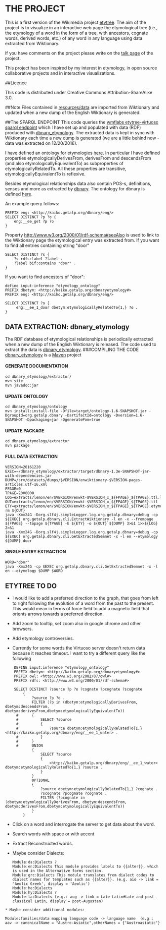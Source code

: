 # THE PROJECT

This is a first version of the Wikimedia project [etytree](https://meta.wikimedia.org/wiki/Grants:IEG/A_graphical_and_interactive_etymology_dictionary_based_on_Wiktionary). The aim of the project is to visualize in an interactive web page the etymological tree (i.e., the etymology of a word in the form of a tree, with ancestors, cognate words, derived words, etc.) of any word in any language using data extracted from Wiktionary. 

If you have comments on the project please write on the [talk page](https://meta.wikimedia.org/wiki/Grants_talk:IEG/A_graphical_and_interactive_etymology_dictionary_based_on_Wiktionary) of the project.
 
This project has been inspired by my interest in etymology, in  open source collaborative projects and in interactive visualizations.

##Licence

This code is distributed under Creative Commons Attribution-ShareAlike 3.0.

##Note
Files contained in [resources/data](https://github.com/esterpantaleo/etymology/tree/master/resources/data) are imported from Wiktionary and updated when a new dump of the English Wiktionary is generated.

##The SPARQL ENDPOINT 
This code queries the [wmflabs etytree-virtuoso sparql endpoint](http://etytree-virtuoso.wmflabs.org/sparql) which I have set up and populated with data (RDF) produced with [dbnary_etymology](https://bitbucket.org/esterpantaleo/dbnary_etymology). The extracted data is kept in sync with Wiktionary each time a new dump is generated (we are a little behind now - data was extracted on 12/20/2016).

I have defined an ontology for etymologies [here](https://bitbucket.org/esterpantaleo/dbnary_etymology/src/f120711cd96057f34880eab0b9abcae1f65dd49b/ontology/src/main/resources/org/getalp/dbnary/dbnary_etymology.owl?at=master&fileviewer=file-view-default). In particular I have defined properties etymologicallyDerivesFrom, derivesFrom and descendsFrom (and also etymologicallyEquivalentTo) as subproperties of etymologicallyRelatedTo. All these properties are transitive, etymologicallyEquivalentTo is reflexive. 

Besides etymological relationships data also contain POS-s, definitions, senses and more as extracted by [dbnary](https://bitbucket.org/serasset/dbnary). The ontology for dbnary is defined [here](https://bitbucket.org/esterpantaleo/dbnary_etymology/src/f120711cd96057f34880eab0b9abcae1f65dd49b/ontology/src/main/resources/org/getalp/dbnary/dbnary.owl?at=master&fileviewer=file-view-default).

An example query follows:

    PREFIX eng: <http://kaiko.getalp.org/dbnary/eng/>
    SELECT DISTINCT ?p ?o {
        eng:__ee_get ?p ?o
    }

Property http://www.w3.org/2000/01/rdf-schema#seeAlso is used to link to the Wiktionary page the etymological entry was extracted from.
If you want to find all entries containing string "door"

    SELECT DISTINCT ?s {
        ?s rdfs:label ?label .
        ?label bif:contains "door" .
    }
If you want to find ancestors of "door":

    define input:inference "etymology_ontology"
    PREFIX dbetym: <http://kaiko.getalp.org/dbnaryetymology#>
    PREFIX eng: <http://kaiko.getalp.org/dbnary/eng/>

    SELECT DISTINCT ?o { 
         eng:__ee_1_door dbetym:etymologicallyRelatedTo{1,} ?o .
    }

## DATA EXTRACTION: dbnary_etymology
The RDF database of etymological relationships is periodically extracted when a new dump of the English Wiktionary is released. The code used to extract the data is [dbnary_etymology](https://bitbucket.org/esterpantaleo/dbnary_etymology).
###COMPILING THE CODE
[dbnary_etymology](https://bitbucket.org/esterpantaleo/dbnary_etymology) is a [Maven](https://maven.apache.org/download.cgi) project
#### GENERATE DOCUMENTATION
    cd dbnary_etymology/extractor/
    mvn site
    mvn javadoc:jar
#### UPDATE ONTOLOGY
    cd dbnary_etymology/ontology
    mvn install:install-file -Dfile=target/ontology-1.6-SNAPSHOT.jar -DgroupId=org.getalp.dbnary -DartifactId=ontology -Dversion=1.6-SNAPSHOT -Dpackaging=jar -DgeneratePom=true 
#### UPDATE PACKAGE
    cd dbnary_etymology/extractor
    mvn package
#### FULL DATA EXTRACTION
    VERSION=20161220
    EXEC=~/dbnary_etymology/extractor/target/dbnary-1.3e-SNAPSHOT-jar-with-dependencies.jar
    DUMP=/srv/datasets/dumps/$VERSION/enwiktionary-$VERSION-pages-articles.utf-16.xml
    FPAGE=0
    TPAGE=2000000
    LOG=extracts/lemon/en/$VERSION/enwkt-$VERSION_x_${FPAGE}_${TPAGE}.ttl.log
    OUT=extracts/lemon/en/$VERSION/enwkt-$VERSION_x_${FPAGE}_${TPAGE}.ttl
    ETY=extracts/lemon/en/$VERSION/enwkt-$VERSION_x_${FPAGE}_${TPAGE}.etymology.ttl
    rm ${OUT}
    java -Xmx24G -Dorg.slf4j.simpleLogger.log.org.getalp.dbnary=debug -cp ${EXEC} org.getalp.dbnary.cli.ExtractWiktionary -l en -x --frompage ${FPAGE} --topage ${TPAGE} -E ${ETY} -o ${OUT} ${DUMP} 3>&1 1>>${LOG} 2>&1
    java -Xmx24G -Dorg.slf4j.simpleLogger.log.org.getalp.dbnary=debug -cp ${EXEC} org.getalp.dbnary.cli.GetExtractedSemnet -x -l en --etymology ${DUMP} door
#### SINGLE ENTRY EXTRACTION
    WORD="door"
    java -Xmx24G -cp $EXEC org.getalp.dbnary.cli.GetExtractedSemnet -x -l en --etymology $DUMP $WORD

## ETYTREE TO DO

* I would like to add a preferred direction to the graph, that goes from left to right following the evolution of a word from the past to the present. This would mean in terms of force field to add a magnetic field that orients arrows towards a preferred direction.

* Add zoom to tooltip, set zoom also in google chrome and other browsers.

* Add etymology controversies.

* Currently for some words the Virtuoso server doesn't return data because it reaches timeout. I want to try a different query like the following 
```
    DEFINE input:inference "etymology_ontology"
    PREFIX dbetym: <http://kaiko.getalp.org/dbnaryetymology#>
    PREFIX owl: <http://www.w3.org/2002/07/owl#>
    PREFIX rdfs: <http://www.w3.org/2000/01/rdf-schema#>

    SELECT DISTINCT ?source ?p ?o ?cognate ?pcognate ?scognate
        { 
            ?source ?p ?o . 
            FILTER (?p in (dbetym:etymologicallyDerivesFrom, dbetym:descendsFrom, dbetym:derivesFrom,dbetym:etymologicallyEquivalentTo))
     #      {
     #          SELECT ?source
     #          {
     #              ?source dbetym:etymologicallyRelatedTo{1,}  <http://kaiko.getalp.org/dbnary/eng/__ee_1_water> . 
     #          }
     #      }
     #      UNION
            {
                SELECT ?source
                {
                    <http://kaiko.getalp.org/dbnary/eng/__ee_1_water> dbetym:etymologicallyRelatedTo{1,} ?source . 
                } 
            }
            OPTIONAL 
            {
                ?source dbetym:etymologicallyRelatedTo{1,} ?cognate . 
                ?scognate ?pcognate ?cognate . 
                FILTER (?pcognate in (dbetym:etymologicallyDerivesFrom, dbetym:descendsFrom, dbetym:derivesFrom,dbetym:etymologicallyEquivalentTo)) 
            }
        }
```

* Click on a word and interrogate the server to get data about the word.

* Search words with space or with accent 

* Extract Reconstructed words.

* Maybe consider Dialects:
    ```
    Module:da:Dialects ?
    Module:en:Dialects This module provides labels to {{alter}}, which is used in the Alternative forms section.
    Module:grc:Dialects This module translates from dialect codes to dialect names for templates such as {{alter}}. (e.g. aio -> link = 'Aeolic Greek', display = 'Aeolic')
    Module:he:Dialects
    Module:hy:Dialects ?
    Module:la:Dialects (e.g.: aug -> link = Late Latin#Late and post-classical Latin, display = post-Augustan)
```
* Maybe consider additional modules: 
```
    Module:families/data mapping language code -> language name  (e.g.: aav -> canonicalName = "Austro-Asiatic",otherNames = {"Austroasiatic"}
```